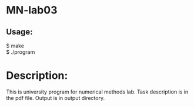 # MN-lab03
## Usage:
$ make <br />
$ ./program  <br />

# Description:
This is university program for numerical methods lab. Task description is in the pdf file. Output is in output directory.
